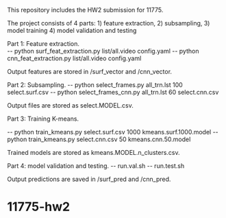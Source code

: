 This repository includes the HW2 submission for 11775.

The project consists of 4 parts: 1) feature extraction, 2) subsampling, 3) model training 4) model validation and testing

Part 1: Feature extraction.  
-- python surf_feat_extraction.py list/all.video config.yaml
-- python cnn_feat_extraction.py list/all.video config.yaml

Output features are stored in /surf_vector and /cnn_vector.

Part 2: Subsampling.
-- python select_frames.py all_trn.lst 100 select.surf.csv
-- python select_frames_cnn.py all_trn.lst 60 select.cnn.csv

Output files are stored as select.MODEL.csv.

Part 3: Training K-means.

-- python train_kmeans.py select.surf.csv 1000 kmeans.surf.1000.model
-- python train_kmeans.py select.cnn.csv 50 kmeans.cnn.50.model

Trained models are stored as kmeans.MODEL.n_clusters.csv.

Part 4: model validation and testing.
-- run.val.sh
-- run.test.sh

Output predictions are saved in /surf_pred and /cnn_pred.   
# 11775-hw2
